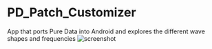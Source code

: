 # PD_Patch_Customizer
App that ports Pure Data into Android and explores the different wave shapes and frequencies
![screenshot](https://lh3.googleusercontent.com/3g8aCATrjyP4mB9PRqHFHEvOL1tEzgEhSfcUicPAIon0pdvyWY6oacDDd3zD-F-ALYe0JFcVDnTYKob-jvy5A6mr1fBucUWgua5abTKtb7prKmczEhJ34CIcmFBIZ89-5sTZF0R4QnQ1GpWcUfo9y4tcudBqnGSDnG1xEqjehN2guxwFRfdeyj5gadn19Ab0JmVXhFh8qUXSpnnKPjzDgSBubZJt7rpegO6_Pv7NydDM7YPTTcmTZl5JI4CWMO9H5pCIi7--Bv7DQ28DhXgzUFx2HeXkNt9Wo2KzYCh1EKRcBOBYIhf-eUu3oA67k1zFSqrt-h58Vweaa5_QtDFr3VsVJmBWPh0Ztk2wsuEA6elHy8XZnRnjvnSoIwZd7L_tKIwcwjRfPiHWLJCgt1unV5UgfnGc9IsqmaHmdGBbROE21lZMPVmVTnZZUBWHr-gvGSdf-sDA_hBlVu7I9N0eCOPUjOWuch7-xx4MJE9eTMG28_27BGi_PoD4lbRBVNPUFCUhDoMhZse-fxA0et-vczlM2WSTgTc6FG5CyxEWV_sInhWc_1wleA9vQaz250FxmX0x9XH5r6U8jdjQkXGZE_iYNf0kdrrrA5l_r0DnVK_ejFR25sByY0_gNAwmms06LDCzrkG-jrUWHRRXLWVzi4zNzNlvYOsSyDq_Jyi-ihKKe06fmhkNwXweTb0oxiarYClaS_Ipf1m4Bl_Y5mRDK3nJN8OpYWIUteE1nnu_cW8Jp_E=w634-h1114-no)
